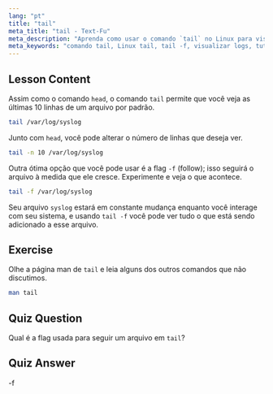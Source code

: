 ```yaml
---
lang: "pt"
title: "tail"
meta_title: "tail - Text-Fu"
meta_description: "Aprenda como usar o comando `tail` no Linux para visualizar o final de arquivos e monitorar logs. Descubra `tail -f` para atualizações em tempo real. Comece sua jornada no Linux!"
meta_keywords: "comando tail, Linux tail, tail -f, visualizar logs, tutorial Linux, Linux para iniciantes, guia Linux"
---
```


## Lesson Content

Assim como o comando `head`, o comando `tail` permite que você veja as últimas 10 linhas de um arquivo por padrão.

```bash
tail /var/log/syslog
```

Junto com `head`, você pode alterar o número de linhas que deseja ver.

```bash
tail -n 10 /var/log/syslog
```

Outra ótima opção que você pode usar é a flag `-f` (follow); isso seguirá o arquivo à medida que ele cresce. Experimente e veja o que acontece.

```bash
tail -f /var/log/syslog
```

Seu arquivo `syslog` estará em constante mudança enquanto você interage com seu sistema, e usando `tail -f` você pode ver tudo o que está sendo adicionado a esse arquivo.

## Exercise

Olhe a página man de `tail` e leia alguns dos outros comandos que não discutimos.

```bash
man tail
```

## Quiz Question

Qual é a flag usada para seguir um arquivo em `tail`?

## Quiz Answer

-f
